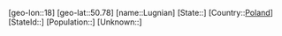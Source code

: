 ﻿---
location: [50.78,18]
type: City
tags:
- geo/City


SpocWebEntityId: 32137
isDeleted: false
confidential: public

---
[geo-lon::18]
[geo-lat::50.78]
[name::Lugnian]
[State::]
[Country::[Poland](geo/Continent/Europe/Poland.md)]
[StateId::]
[Population::]
[Unknown::]

